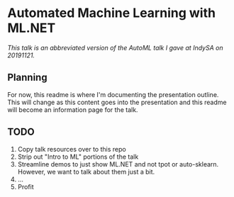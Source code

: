 # Automated Machine Learning with ML.NET

*This talk is an abbreviated version of the AutoML talk I gave at IndySA on 20191121.*

## Planning

For now, this readme is where I'm documenting the presentation outline. This will change as this content goes into the presentation and this readme will become an information page for the talk.

## TODO

1. Copy talk resources over to this repo
2. Strip out "Intro to ML" portions of the talk
3. Streamline demos to just show ML.NET and not tpot or auto-sklearn. However, we want to talk about them just a bit.
4. ...
5. Profit